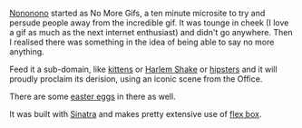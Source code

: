 [Nononono](http://charlie.nononono.co) started as No More Gifs, a ten minute microsite to try and persude people away from the incredible gif. It was tounge in cheek (I love a gif as much as the next internet enthusiast) and didn't go anywhere. Then I realised there was something in the idea of being able to say no more anything.

Feed it a sub-domain, like [kittens](http://kittens.nononono.co) or [Harlem Shake](http://harlem-shake.nononono.co) or [hipsters](http://hipsters.nononono.co) and it will proudly proclaim its derision, using an iconic scene from the Office.

There are some [easter eggs](http://trolling.nononono.co) in there as well.

It was built with [Sinatra](http://sinatrarb.com) and makes pretty extensive use of [flex box](https://developer.mozilla.org/en-US/docs/Web/Guide/CSS/Flexible_boxes).